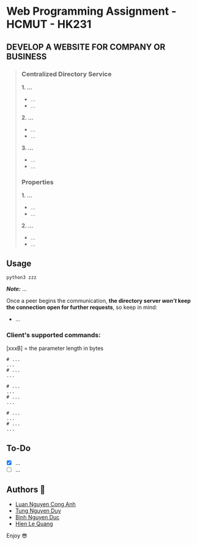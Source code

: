# Web Programming Assignment - HCMUT - HK231

## DEVELOP A WEBSITE FOR COMPANY OR BUSINESS

> ### Centralized Directory Service
> **1. ...**
>   * ...
>   * ...
>
> **2. ...**
>   * ...
>   * ...
>
> **3. ...**
>   * ...
>   * ...
> ### Properties
> **1. ...**
>   * ...
>   * ...
>
> **2. ...**
>   * ...
>   * ...

## Usage

```shell
python3 zzz
```
**_Note:_** ...

Once a peer begins the communication, **the directory server _won't_ keep the connection open for further requests**, so keep in mind: 
* ...

### Client's supported commands:

[xxxB] = the parameter length in bytes
 
```shell
# ...
...
# ...
...

# ...
...
# ...
...

# ...
...
# ...
...
```

## To-Do
- [x] ...
- [ ] ...

## Authors :rocket:
* [Luan Nguyen Cong Anh](https://github.com/Conganhluan)
* [Tung Nguyen Duy](https://github.com/tndgoat)
* [Binh Nguyen Duc](https://github.com/binhnguyen3816)
* [Hien Le Quang](https://github.com/hienlq16103)

Enjoy :sunglasses:
